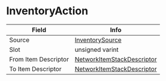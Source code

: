 # InventoryAction

<table><thead><tr><th>Field</th><th>Info</th></tr></thead><tbody>
<tr><td>Source</td><td><a href="../types/InventorySource.md">InventorySource</a></td></tr>
<tr><td>Slot</td><td>unsigned varint</td></tr>
<tr><td>From Item Descriptor</td><td><a href="../types/NetworkItemStackDescriptor.md">NetworkItemStackDescriptor</a></td></tr>
<tr><td>To Item Descriptor</td><td><a href="../types/NetworkItemStackDescriptor.md">NetworkItemStackDescriptor</a></td></tr>
</tbody></table>